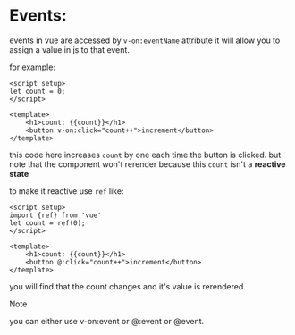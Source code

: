# Events:

events in vue are accessed by `v-on:eventName` attribute it will allow you to assign a value in js to that event.

for example:

```vue
<script setup>
let count = 0;
</script>

<template>
    <h1>count: {{count}}</h1>
    <button v-on:click="count++">increment</button>
</template>

```

this code here increases `count` by one each time the button is clicked. but note that the component won't rerender because this `count` isn't a **reactive state**

to make it reactive use `ref` like:

```vue
<script setup>
import {ref} from 'vue'
let count = ref(0);
</script>

<template>
    <h1>count: {{count}}</h1>
    <button @:click="count++">increment</button>
</template>

```

you will find that the count changes and it's value is rerendered

> [!NOTE]
> you can either use v-on:event or @:event or @event.

